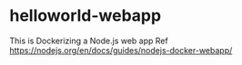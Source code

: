 # helloworld-webapp
This is Dockerizing a Node.js web app
Ref https://nodejs.org/en/docs/guides/nodejs-docker-webapp/
